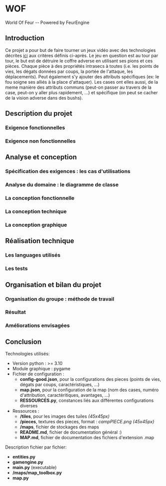 # WOF
World Of Feur -- Powered by FeurEngine

## Introduction
Ce projet a pour but de faire tourner un jeux vidéo avec des technologies décrites [ici](#analyse-et-conception) aux critères définis ci-après. 
Le jeu en question est au tour par tour, le but est de détruire le coffre adverse en utilisant ses pions et ces pièces. Chaque pièce à des propriétés intrasecs à toutes (i.e. les points de vies, les dégats données par coups, la portée de l'attaque, les déplacements). Peut également s'y ajouter des attributs spécifiques (ex: le fou soigne ses alliés à la place d'attaquer). Les cases ont elles aussi, de la meme manière des attributs communs (peut-on passer au travers de la case, peut-on y aller plus rapidement, ...) et spécifique (on peut se cacher de la vision adverse dans des bushs). 

## Description du projet

### Exigence fonctionnelles

### Exigence non fonctionnelles

## Analyse et conception

### Spécification des exigences : les cas d'utilisations

### Analyse du domaine : le diagramme de classe

### La conception fonctionnelle

### La conception technique

### La conception graphique 

## Réalisation technique

### Les languages utilisés

### Les tests

## Organisation et bilan du projet

### Organisation du groupe : méthode de travail

### Résultat

### Améliorations envisagées

## Conclusion


Technologies utilisés:
* Version python : >= 3.10
* Module graphique : pygame
* Fichier de configuration :
    * __config-good.json__, pour la configurations des pieces (points de vies, dégats par coups, caractéristiques, ...)
    * __map.json__, pour la configuration de la map (nom des cases, numéro d'attribution, caractéritiques, avantages, ...)
    * __RESSOURCES.py__, constances liés aux différentes configurations diverses
* Ressources :
    * __/tiles__, pour les images des tuiles *(45x45px)*
    * __/pieces__, textures des pieces, format : *campPIECE.png  (45x45px)*
    * __/maps__, fichier de stockages des maps
    * __README.md__, fichier de documentation général :)
    * __MAP.md__, fichier de documentation des fichiers d'extension .map 

Description fichier par fichier:
* __entities.py__
* __gamengine.py__
* __main.py__ (executable)
* __/maps/map_toolbox.py__
* __map.py__

